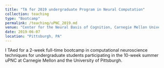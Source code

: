 ```yaml
---
title: "TA for 2019 undergraduate Program in Neural Computation"
collection: teaching
type: "Bootcamp"
permalink: /teaching/uPNC_2019.md
venue: "Center for the Neural Basis of Cognition, Carnegie Mellon University"
date: 2019-06-07
location: "Pittsburgh, PA"
---
```


I TAed for a 2-week full-time bootcamp in computational neuroscience techniques for undergraduate students participating in the 10-week summer uPNC at Carnegie Mellon and the University of Pittsburgh.
